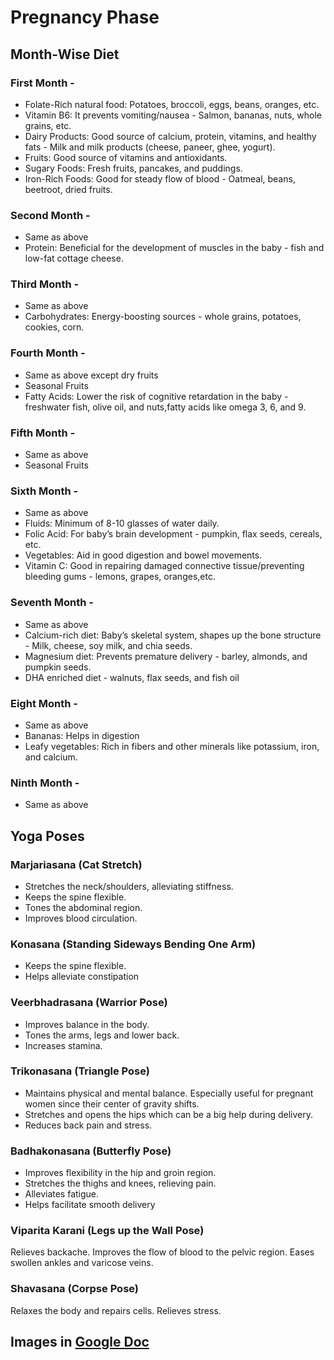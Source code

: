 # Pregnancy Phase

## Month-Wise Diet 

### First Month - 
* Folate-Rich natural food: Potatoes, broccoli, eggs, beans, oranges, etc.
* Vitamin B6: It prevents vomiting/nausea - Salmon, bananas, nuts, whole grains, etc.
* Dairy Products: Good source of calcium, protein, vitamins, and healthy fats - Milk and milk products (cheese, paneer, ghee, yogurt).
* Fruits: Good source of vitamins and antioxidants. 
* Sugary Foods: Fresh fruits, pancakes, and puddings.
* Iron-Rich Foods: Good for steady flow of blood - Oatmeal, beans, beetroot, dried fruits.

### Second Month - 
* Same as above 
* Protein: Beneficial for the development of muscles in the baby - fish and low-fat cottage cheese.

### Third Month - 
* Same as above 
* Carbohydrates: Energy-boosting sources - whole grains, potatoes, cookies, corn. 

### Fourth Month - 
* Same as above except dry fruits
* Seasonal Fruits
* Fatty Acids: Lower the risk of cognitive retardation in the baby - freshwater fish, olive oil, and nuts,fatty acids like omega 3, 6, and 9.

### Fifth Month - 
* Same as above
* Seasonal Fruits

### Sixth Month - 
* Same as above
* Fluids: Minimum of 8-10 glasses of water daily. 
* Folic Acid: For baby’s brain development - pumpkin, flax seeds, cereals, etc. 
* Vegetables: Aid in good digestion and bowel movements. 
* Vitamin C: Good in repairing damaged connective tissue/preventing bleeding gums - lemons, grapes, oranges,etc.

### Seventh Month - 
* Same as above 
* Calcium-rich diet: Baby’s skeletal system, shapes up the bone structure - Milk, cheese, soy milk, and chia seeds.
* Magnesium diet: Prevents premature delivery - barley, almonds, and pumpkin seeds.
* DHA enriched diet - walnuts, flax seeds, and fish oil 

### Eight Month - 
* Same as above
* Bananas: Helps in digestion
* Leafy vegetables: Rich in fibers and other minerals like potassium, iron, and calcium. 

### Ninth Month - 
* Same as above 

## Yoga Poses

### Marjariasana (Cat Stretch)
 
* Stretches the neck/shoulders, alleviating stiffness.
* Keeps the spine flexible.
* Tones the abdominal region.
* Improves blood circulation.

### Konasana (Standing Sideways Bending One Arm)
 
* Keeps the spine flexible.
* Helps alleviate constipation

### Veerbhadrasana (Warrior Pose)
 
* Improves balance in the body.
* Tones the arms, legs and lower back.
* Increases stamina.

### Trikonasana (Triangle Pose) 
* Maintains physical and mental balance. Especially useful for pregnant women since their center of gravity shifts.
* Stretches and opens the hips which can be a big help during delivery.
* Reduces back pain and stress.

### Badhakonasana (Butterfly Pose) 
* Improves flexibility in the hip and groin region.
* Stretches the thighs and knees, relieving pain.
* Alleviates fatigue.
* Helps facilitate smooth delivery

### Viparita Karani (Legs up the Wall Pose)
Relieves backache.
Improves the flow of blood to the pelvic region.
Eases swollen ankles and varicose veins.

### Shavasana (Corpse Pose) 
Relaxes the body and repairs cells.
Relieves stress.

## Images in [Google Doc](https://docs.google.com/document/d/1NkWHNDhlXAJo12P4tU5VmPUztJfe3GrqRmX6YYljQVU/edit#)
